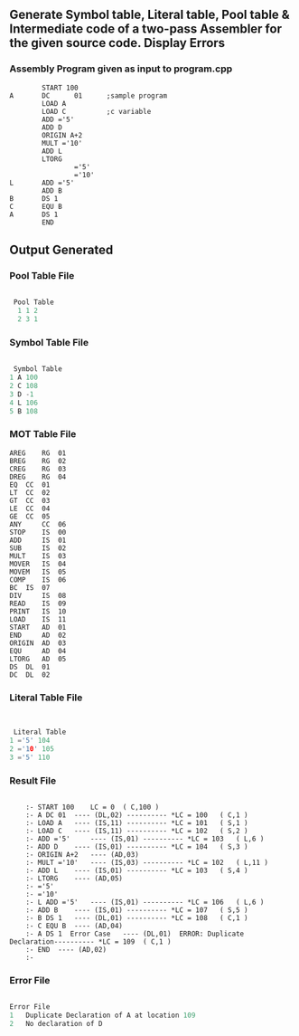 <h2> Generate Symbol table, Literal table, Pool table & Intermediate code of a two-pass Assembler for the given source code. Display Errors</h2>


<h3> Assembly Program  given as input to program.cpp</h3>

```assembly
  		START 100
A 		DC		01		;sample program
		LOAD A
		LOAD C     		;c variable
		ADD ='5'
		ADD D
		ORIGIN A+2
		MULT ='10'
		ADD L
		LTORG 
				='5'
				='10'
L  		ADD ='5'
		ADD B 
B       DS 1
C 		EQU B
A 		DS 1
		END
  ```
  
<h2> Output Generated</h2>

<p> <h3> Pool Table File </h3> 

```cpp

 Pool Table
  1 1 2
  2 3 1
```
</p>

<p> <h3> Symbol Table File </h3> 

```cpp

 Symbol Table
1 A 100 
2 C 108 
3 D -1 
4 L 106 
5 B 108 
```
</p>

<p> <h3> MOT Table  File</h3> 

```assembly
AREG 	RG 	01 
BREG 	RG 	02 
CREG 	RG 	03 
DREG 	RG 	04 
EQ 	CC 	01 
LT 	CC 	02 
GT 	CC 	03 
LE 	CC 	04 
GE 	CC 	05 
ANY 	CC 	06 
STOP 	IS 	00 
ADD 	IS 	01 
SUB 	IS 	02 
MULT 	IS 	03 
MOVER 	IS 	04 
MOVEM 	IS 	05 
COMP 	IS 	06 
BC 	IS 	07 
DIV 	IS 	08 
READ 	IS 	09 
PRINT 	IS 	10 
LOAD 	IS 	11 
START 	AD 	01 
END 	AD 	02 
ORIGIN 	AD 	03 
EQU 	AD 	04 
LTORG 	AD 	05 
DS 	DL 	01 
DC 	DL 	02 
```
</p>

<p> <h3> Literal Table File</h3> 

```cpp


 Literal Table
1 ='5' 104
2 ='10' 105
3 ='5' 110

```

</p>

<p> <h3> Result File</h3>  

```assembly
  
	:- START 100 	LC = 0	( C,100 )
	:- A DC 01 	---- (DL,02) ---------- *LC = 100	( C,1 )	
	:- LOAD A 	---- (IS,11) ---------- *LC = 101	( S,1 )	
	:- LOAD C 	---- (IS,11) ---------- *LC = 102	( S,2 )	
	:- ADD ='5' 	---- (IS,01) ---------- *LC = 103	( L,6 )	
	:- ADD D 	---- (IS,01) ---------- *LC = 104	( S,3 )	
	:- ORIGIN A+2 	---- (AD,03) 
	:- MULT ='10' 	---- (IS,03) ---------- *LC = 102	( L,11 )	
	:- ADD L 	---- (IS,01) ---------- *LC = 103	( S,4 )	
	:- LTORG 	---- (AD,05) 
	:- ='5' 
	:- ='10' 
	:- L ADD ='5' 	---- (IS,01) ---------- *LC = 106	( L,6 )	
	:- ADD B 	---- (IS,01) ---------- *LC = 107	( S,5 )	
	:- B DS 1 	---- (DL,01) ---------- *LC = 108	( C,1 )	
	:- C EQU B 	---- (AD,04) 
	:- A DS 1  Error Case 	---- (DL,01)  ERROR: Duplicate Declaration---------- *LC = 109	( C,1 )	
	:- END 	---- (AD,02) 
	:- 
  ```
  </p>
  
<p> <h3> Error File</h3> 

  ```cpp
  
 Error File
1	Duplicate Declaration of A at location 109
2	No declaration of D
  ```
  </p>
  

